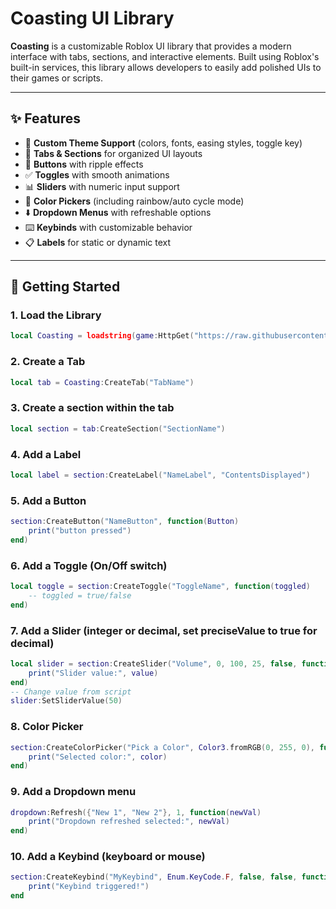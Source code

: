 # Coasting UI Library

**Coasting** is a customizable Roblox UI library that provides a modern interface with tabs, sections, and interactive elements. Built using Roblox's built-in services, this library allows developers to easily add polished UIs to their games or scripts.

---

## ✨ Features

- 🎨 **Custom Theme Support** (colors, fonts, easing styles, toggle key)  
- 📑 **Tabs & Sections** for organized UI layouts  
- 🔘 **Buttons** with ripple effects  
- ✅ **Toggles** with smooth animations  
- 📊 **Sliders** with numeric input support  
- 🎨 **Color Pickers** (including rainbow/auto cycle mode)  
- ⬇️ **Dropdown Menus** with refreshable options  
- ⌨️ **Keybinds** with customizable behavior  
- 📋 **Labels** for static or dynamic text  

---

## 🚀 Getting Started

### 1. Load the Library
```lua
local Coasting = loadstring(game:HttpGet("https://raw.githubusercontent.com/RobScripter/Coasting/refs/heads/main/Source"))()
```

### 2. Create a Tab
```lua
local tab = Coasting:CreateTab("TabName")
```

### 3. Create a section within the tab
```lua
local section = tab:CreateSection("SectionName")
```

### 4. Add a Label
```lua
local label = section:CreateLabel("NameLabel", "ContentsDisplayed")
```

### 5. Add a Button
```lua
section:CreateButton("NameButton", function(Button)
    print("button pressed")
end)
```

### 6. Add a Toggle (On/Off switch)
```lua
local toggle = section:CreateToggle("ToggleName", function(toggled)
    -- toggled = true/false
end)
```

### 7. Add a Slider (integer or decimal, set preciseValue to true for decimal)
```lua
local slider = section:CreateSlider("Volume", 0, 100, 25, false, function(value)
    print("Slider value:", value)
end)
-- Change value from script
slider:SetSliderValue(50) 
```

### 8. Color Picker
```lua
section:CreateColorPicker("Pick a Color", Color3.fromRGB(0, 255, 0), function(color)
    print("Selected color:", color)
end)
```

### 9. Add a Dropdown menu
```lua
dropdown:Refresh({"New 1", "New 2"}, 1, function(newVal)
    print("Dropdown refreshed selected:", newVal)
end)
```

### 10. Add a Keybind (keyboard or mouse)
```lua
section:CreateKeybind("MyKeybind", Enum.KeyCode.F, false, false, function()
    print("Keybind triggered!")
end
```






